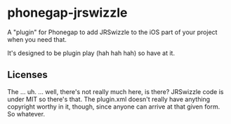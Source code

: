 phonegap-jrswizzle
==================

A "plugin" for Phonegap to add JRSwizzle to the iOS part of your project when you need that.

It's designed to be plugin play (hah hah hah) so have at it.

Licenses
--------

The ... uh.  ... well, there's not really much here, is there?  JRSwizzle code is under MIT so there's that.  The plugin.xml doesn't really have anything copyright worthy in it, though, since anyone can arrive at that given form.  So whatever.
